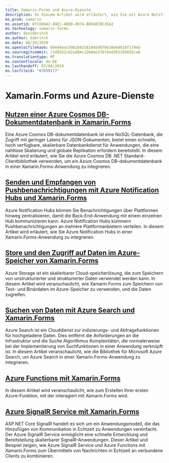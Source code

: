 ```yaml
---
title: Xamarin.Forms und Azure-Dienste
description: In diesem Artikel wird erläutert, wie Sie mit Azure Notification Hubs zum Senden von plattformübergreifenden Pushbenachrichtigungen an Xamarin.Forms-Anwendungen.
ms.prod: xamarin
ms.assetid: 07C60A42-A9E1-4DD0-8874-BD9487DC3EA2
ms.technology: xamarin-forms
author: davidbritch
ms.author: dabritch
ms.date: 06/28/2019
ms.openlocfilehash: 69e04eac5902692581045d070e38e9d016f179eb
ms.sourcegitcommit: c1d85b2c62ad84c22bdee37874ad30128581bca6
ms.translationtype: MT
ms.contentlocale: de-DE
ms.lasthandoff: 07/08/2019
ms.locfileid: "67659177"
---
```

# <a name="xamarinforms-and-azure-services"></a>Xamarin.Forms und Azure-Dienste

## <a name="consume-an-azure-cosmos-db-document-database-in-xamarinformsazure-cosmosdbmd"></a>[Nutzen einer Azure Cosmos DB-Dokumentdatenbank in Xamarin.Forms](azure-cosmosdb.md)

Eine Azure Cosmos DB-dokumentdatenbank ist eine NoSQL-Datenbank, die Zugriff mit geringer Latenz für JSON-Dokumenten, bietet einen schnelle, hoch verfügbare, skalierbare Datenbankdienst für Anwendungen, die eine nahtlose Skalierung und globale Replikation erfordern bereitstellt. In diesem Artikel wird erläutert, wie Sie die Azure Cosmos DB .NET Standard-Clientbibliothek verwenden, um ein Azure Cosmos DB-dokumentdatenbank in einer Xamarin.Forms-Anwendung zu integrieren.

## <a name="send-and-receive-push-notifications-with-azure-notification-hubs-and-xamarinformsazure-notification-hubmd"></a>[Senden und Empfangen von Pushbenachrichtigungen mit Azure Notification Hubs und Xamarin.Forms](azure-notification-hub.md)

Azure Notification Hubs können Sie Benachrichtigungen über Plattformen hinweg zentralisieren, damit die Back-End-Anwendung mit einem einzelnen Hub kommunizieren kann. Azure Notification Hubs kümmern Pushbenachrichtigungen an mehrere Plattformanbietern verteilen. In diesem Artikel wird erläutert, wie Sie Azure Notification Hubs in einer Xamarin.Forms-Anwendung zu integrieren.

## <a name="store-and-access-data-in-azure-storage-from-xamarinformsazure-storagemd"></a>[Store und den Zugriff auf Daten im Azure-Speicher von Xamarin.Forms](azure-storage.md)

Azure Storage ist ein skalierbarer Cloud-speicherlösung, die zum Speichern von unstrukturierter und strukturierter Daten verwendet werden kann. In diesem Artikel wird veranschaulicht, wie Xamarin.Forms zum Speichern von Text- und Binärdaten im Azure-Speicher zu verwenden, und die Daten zugreifen.

## <a name="search-data-with-azure-search-and-xamarinformsazure-searchmd"></a>[Suchen von Daten mit Azure Search und Xamarin.Forms](azure-search.md)

Azure Search ist ein Clouddienst zur indizierungs- und Abfragefunktionen für hochgeladene Daten. Dies entfernt die Anforderungen an die Infrastruktur und die Suche Algorithmus Komplexitäten, die normalerweise bei der Implementierung von Suchfunktionen in einer Anwendung verknüpft ist. In diesem Artikel veranschaulicht, wie die Bibliothek für Microsoft Azure Search, um Azure Search in einer Xamarin.Forms-Anwendung zu integrieren.

## <a name="azure-functions-with-xamarinformsazure-functionsmd"></a>[Azure Functions mit Xamarin.Forms](azure-functions.md)

In diesem Artikel wird veranschaulicht, wie zum Erstellen Ihrer ersten Azure-Funktion, mit der interagiert mit Xamarin.Forms wird.

## <a name="azure-signalr-service-with-xamarinformsazure-signalrmd"></a>[Azure SignalR Service mit Xamarin.Forms](azure-signalr.md)

ASP.NET Core SignalR handelt es sich um ein Anwendungsmodell, die das Hinzufügen von Kommunikation in Echtzeit zu Anwendungen vereinfacht. Der Azure SignalR Service ermöglicht eine schnelle Entwicklung und Bereitstellung skalierbarer SignalR-Anwendungen. Dieser Artikel und Beispiel zeigen, wie Azure SignalR Service und Azure Functions mit Xamarin.Forms zum Übermitteln von Nachrichten in Echtzeit an verbundene Clients zu kombinieren.
